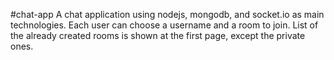 #chat-app
A chat application using nodejs, mongodb, and socket.io as main technologies.
Each user can choose a username and a room to join.
List of the already created rooms is shown at the first page, except the private ones.
